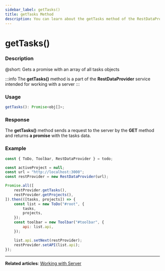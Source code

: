 ```yaml
---
sidebar_label: getTasks()
title: getTasks Method
description: You can learn about the getTasks method of the RestDataProvider in the documentation of the DHTMLX JavaScript To Do List library. Browse developer guides and API reference, try out code examples and live demos, and download a free 30-day evaluation version of DHTMLX To Do List.
---
```


# getTasks()

### Description

@short: Gets a promise with an array of all tasks objects

:::info
The **getTasks()** method is a part of the **RestDataProvider** service intended for working with a server
:::

### Usage

~~~js
getTasks(): Promise<obj[]>;
~~~

### Response

The **getTasks()** method sends a request to the server by the **GET** method and returns **a promise** with the tasks data.


### Example

~~~js {5,8}
const { ToDo, Toolbar, RestDataProvider } = todo;

const activeProject = null;
const url = "http://localhost:3000";
const restProvider = new RestDataProvider(url);

Promise.all([
    restProvider.getTasks(),
    restProvider.getProjects(),
]).then(([tasks, projects]) => {
    const list = new ToDo("#root", {
        tasks,
        projects,
    });
    const toolbar = new Toolbar("#toolbar", {
        api: list.api,
    });

    list.api.setNext(restProvider);
    restProvider.setAPI(list.api);
});
~~~
---

**Related articles**: [Working with Server](guides/working_with_server.md)